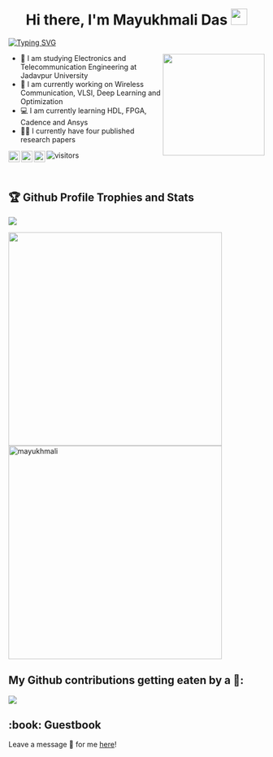 <h1 align="center">Hi there, I'm Mayukhmali Das</a> <img src="https://user-images.githubusercontent.com/64318469/176737130-33ef105d-385a-43e4-a68e-33ac3f19ab12.gif" height="32" /></h1>

 
 
[![Typing SVG](https://readme-typing-svg.herokuapp.com?duration=10000&lines=Electronics%2C+Artificial+Intelligence)](https://git.io/typing-svg)

<a href="#"><img align="right" src="https://user-images.githubusercontent.com/64318469/176737409-3d90e163-49b9-4e8f-8182-2b3f2446a91a.gif" width="200 " height="200" /></a>

- 🔌 I am studying Electronics and Telecommunication Engineering at Jadavpur University
- 📶 I am currently working on Wireless Communication, VLSI, Deep Learning and Optimization
- 💻 I am currently learning HDL, FPGA, Cadence and Ansys
- 👨‍🎓 I currently have four published research papers
    
   
<a href="https://www.linkedin.com/in/mayukhmali-das-7237a1196"><img align="left" alt="Mayukhmali's LinkedIN" width="22px" src="https://raw.githubusercontent.com/peterthehan/peterthehan/master/assets/linkedin.svg" /></a>


<a href="https://scholar.google.com/citations?user=jUzToa8AAAAJ&hl=en"><img align="left" alt="Mayukhmali's Google Scholar" width="22px" src="https://user-images.githubusercontent.com/64318469/176760872-1ca57881-4131-47fa-b518-f4c963dde115.png" /></a>

<a href="https://www.researchgate.net/profile/Mayukhmali-Das"><img align="left" alt="Mayukhmali's Google Scholar" width="22px" src="https://user-images.githubusercontent.com/64318469/176761750-2e282a7e-2c90-497c-ab6a-ec9a337e86b5.png" /></a>

![visitors](https://visitor-badge.glitch.me/badge?page_id=Smartmayukh.Smartmayukh)

</br>
<h2>🏆 Github Profile Trophies and Stats</h2>

<p align="left">
  <img alig src="https://github-profile-trophy.vercel.app/?username=guilyx&column=8&rank=SSS,SS,S,AAA,AA,A,SECRET&theme=gruvbox&no-frame=true" />
</p>



<!--- ![Top Langs](https://github-readme-stats.vercel.app/api/top-langs/?username=Smartmayukh&layout=compact) --->

<p float="center">
  <img alig src="https://github-readme-streak-stats.herokuapp.com?user=Smartmayukh&theme=neon-palenight&hide_border=true"  width="420"/>  
  <img src="https://github-readme-stats.vercel.app/api?username=Smartmayukh&show_icons=true&theme=gotham" alt="mayukhmali"width="420" />
</p>

<h2>My Github contributions getting eaten by a 🐍:</h2>
<p align="left">
  <img alig src="https://github.com/Smartmayukh/Smartmayukh/blob/output/github-contribution-grid-snake.svg" />
</p>


<h2>:book: Guestbook</h2>
<p>Leave a message 📧 for me  <a href="https://github.com/Smartmayukh/Smartmayukh/issues/new?template=guestbook-entry.md">here</a>!</p>


